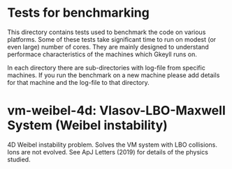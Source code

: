 # Tests for benchmarking

This directory contains tests used to benchmark the code on various
platforms. Some of these tests take significant time to run on modest
(or even large) number of cores. They are mainly designed to
understand performace characteristics of the machines which Gkeyll
runs on.

In each directory there are sub-directories with log-file from
specific machines. If you run the benchmark on a new machine please
add details for that machine and the log-file to that directory.

# vm-weibel-4d: Vlasov-LBO-Maxwell System (Weibel instability)

4D Weibel instability problem. Solves the VM system with LBO
collisions. Ions are not evolved. See ApJ Letters (2019) for details
of the physics studied.

